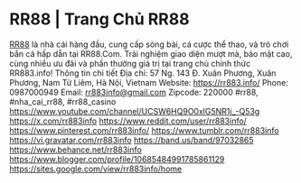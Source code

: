 # RR88 | Trang Chủ RR88



<a href="https://rr883.info/">RR88</a> là nhà cái hàng đầu, cung cấp sòng bài, cá cược thể thao, và trò chơi bắn cá hấp dẫn tại RR88.Com. Trải nghiệm giao diện mượt mà, bảo mật cao, cùng nhiều ưu đãi và phần thưởng giá trị tại trang chủ chính thức RR883.info!
Thông tin chi tiết
Địa chỉ: 57 Ng. 143 Đ. Xuân Phương, Xuân Phương, Nam Từ Liêm, Hà Nội, Vietnam
Website: <a href="https://rr883.info/">https://rr883.info/</a>
Phone: 0987000949
Email: rr883info@gmail.com
Zipcode: 220000
#rr88, #nha_cai_rr88, #rr88_casino
<a href="https://www.youtube.com/channel/UCSW6HQ9O0xlG5NR1j_-Q53g">https://www.youtube.com/channel/UCSW6HQ9O0xlG5NR1j_-Q53g</a>
<a href="https://x.com/rr883info">https://x.com/rr883info</a>
<a href="https://www.reddit.com/user/rr883info/">https://www.reddit.com/user/rr883info/</a>
<a href="https://www.pinterest.com/rr883info/">https://www.pinterest.com/rr883info/</a>
<a href="https://www.tumblr.com/rr883info">https://www.tumblr.com/rr883info</a>
<a href="https://vi.gravatar.com/rr883info">https://vi.gravatar.com/rr883info</a>
<a href="https://band.us/band/97032865">https://band.us/band/97032865</a>
<a href="https://www.behance.net/rr883info">https://www.behance.net/rr883info</a>
<a href="https://www.blogger.com/profile/10685484991785861129">https://www.blogger.com/profile/10685484991785861129</a>
<a href="https://sites.google.com/view/rr883info/home">https://sites.google.com/view/rr883info/home</a>




